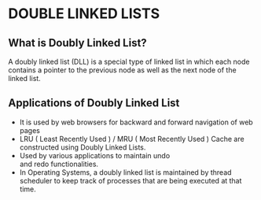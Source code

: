 # DOUBLE LINKED LISTS

## What is Doubly Linked List?

A doubly linked list (DLL) is a special type 
of linked list in which each node contains a 
pointer to the previous node as well as the 
next node of the linked list.

## Applications of Doubly Linked List

- It is used by web browsers for backward 
    and forward navigation of web pages 
- LRU ( Least Recently Used ) / MRU ( Most Recently Used ) 
    Cache are constructed using Doubly Linked Lists. 
- Used by various applications to maintain undo  
    and redo functionalities. 
- In Operating Systems, a doubly linked list is maintained 
    by thread scheduler to keep track of processes that are 
    being executed at that time.